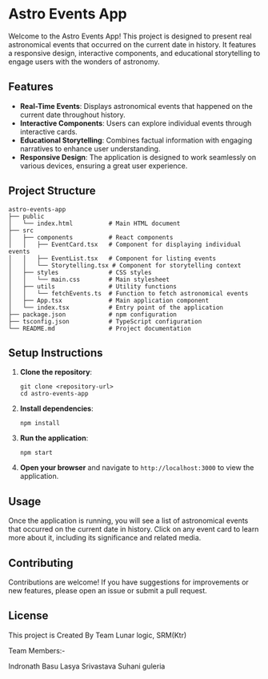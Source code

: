 # Astro Events App

Welcome to the Astro Events App! This project is designed to present real astronomical events that occurred on the current date in history. It features a responsive design, interactive components, and educational storytelling to engage users with the wonders of astronomy.

## Features

- **Real-Time Events**: Displays astronomical events that happened on the current date throughout history.
- **Interactive Components**: Users can explore individual events through interactive cards.
- **Educational Storytelling**: Combines factual information with engaging narratives to enhance user understanding.
- **Responsive Design**: The application is designed to work seamlessly on various devices, ensuring a great user experience.

## Project Structure

```
astro-events-app
├── public
│   └── index.html          # Main HTML document
├── src
│   ├── components          # React components
│   │   ├── EventCard.tsx   # Component for displaying individual events
│   │   ├── EventList.tsx   # Component for listing events
│   │   └── Storytelling.tsx # Component for storytelling context
│   ├── styles              # CSS styles
│   │   └── main.css        # Main stylesheet
│   ├── utils               # Utility functions
│   │   └── fetchEvents.ts  # Function to fetch astronomical events
│   ├── App.tsx             # Main application component
│   └── index.tsx           # Entry point of the application
├── package.json            # npm configuration
├── tsconfig.json           # TypeScript configuration
└── README.md               # Project documentation
```

## Setup Instructions

1. **Clone the repository**:
   ```
   git clone <repository-url>
   cd astro-events-app
   ```

2. **Install dependencies**:
   ```
   npm install
   ```

3. **Run the application**:
   ```
   npm start
   ```

4. **Open your browser** and navigate to `http://localhost:3000` to view the application.

## Usage

Once the application is running, you will see a list of astronomical events that occurred on the current date in history. Click on any event card to learn more about it, including its significance and related media.

## Contributing

Contributions are welcome! If you have suggestions for improvements or new features, please open an issue or submit a pull request.

## License

This project is Created By Team Lunar logic, SRM(Ktr)

Team Members:-

Indronath Basu
Lasya Srivastava 
Suhani guleria